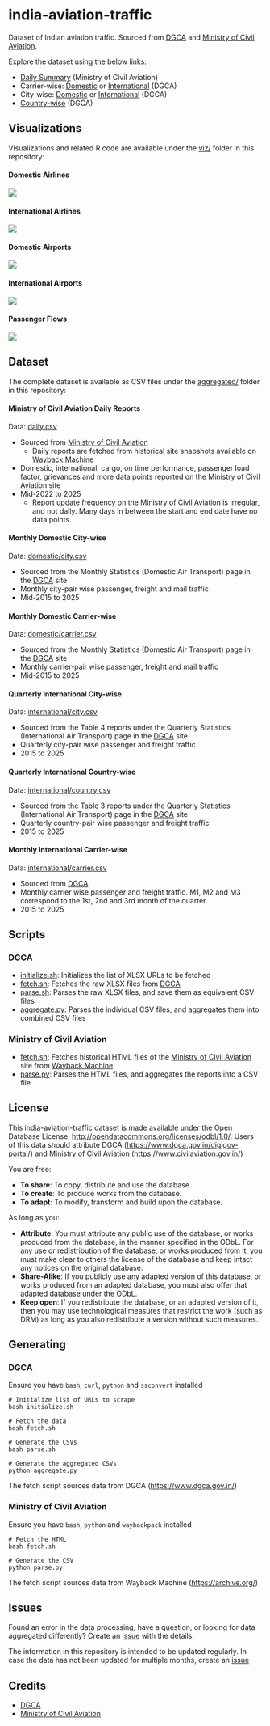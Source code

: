 # india-aviation-traffic

Dataset of Indian aviation traffic. Sourced from [DGCA](https://www.dgca.gov.in/) and [Ministry of Civil Aviation](https://www.civilaviation.gov.in/).

Explore the dataset using the below links:
- [Daily Summary](https://flatgithub.com/Vonter/india-aviation-traffic?filename=aggregated/daily.csv&stickyColumnName=Date) (Ministry of Civil Aviation)
- Carrier-wise: [Domestic](https://flatgithub.com/Vonter/india-aviation-traffic?filename=aggregated/domestic/carrier.csv&stickyColumnName=Airline&sort=Year%2Cdesc) or [International](https://flatgithub.com/Vonter/india-aviation-traffic?filename=aggregated/international/carrier.csv&stickyColumnName=Airline&sort=Year%2Cdesc) (DGCA)
- City-wise: [Domestic](https://flatgithub.com/Vonter/india-aviation-traffic?filename=aggregated/domestic/city.csv&stickyColumnName=City1&sort=Year%2Cdesc) or [International](https://flatgithub.com/Vonter/india-aviation-traffic?filename=aggregated/international/city.csv&stickyColumnName=City1&sort=Year%2Cdesc) (DGCA)
- [Country-wise](https://flatgithub.com/Vonter/india-aviation-traffic?filename=aggregated/international/country.csv&stickyColumnName=Country) (DGCA)

## Visualizations

Visualizations and related R code are available under the [viz/](viz) folder in this repository:

#### Domestic Airlines

![](viz/airlines_domestic.png)

#### International Airlines

![](viz/airlines_international.png)

#### Domestic Airports

![](viz/airports_domestic.png)

#### International Airports

![](viz/airports_international.png)

#### Passenger Flows

![](viz/passenger_flows.png)

## Dataset

The complete dataset is available as CSV files under the [aggregated/](aggregated) folder in this repository:

#### Ministry of Civil Aviation Daily Reports

Data: [daily.csv](aggregated/daily.csv?raw=1)

- Sourced from [Ministry of Civil Aviation](https://www.civilaviation.gov.in/)
    - Daily reports are fetched from historical site snapshots available on [Wayback Machine](https://archive.org/)
- Domestic, international, cargo, on time performance, passenger load factor, grievances and more data points reported on the Ministry of Civil Aviation site
- Mid-2022 to 2025
    - Report update frequency on the Ministry of Civil Aviation is irregular, and not daily. Many days in between the start and end date have no data points.

#### Monthly Domestic City-wise

Data: [domestic/city.csv](aggregated/domestic/city.csv?raw=1)

- Sourced from the Monthly Statistics (Domestic Air Transport) page in the [DGCA](https://www.dgca.gov.in/) site
- Monthly city-pair wise passenger, freight and mail traffic
- Mid-2015 to 2025

#### Monthly Domestic Carrier-wise

Data: [domestic/carrier.csv](aggregated/domestic/carrier.csv?raw=1)

- Sourced from the Monthly Statistics (Domestic Air Transport) page in the [DGCA](https://www.dgca.gov.in/) site
- Monthly carrier-pair wise passenger, freight and mail traffic
- Mid-2015 to 2025

#### Quarterly International City-wise

Data: [international/city.csv](aggregated/international/city.csv?raw=1)

- Sourced from the Table 4 reports under the Quarterly Statistics (International Air Transport) page in the [DGCA](https://www.dgca.gov.in/) site
- Quarterly city-pair wise passenger and freight traffic
- 2015 to 2025

#### Quarterly International Country-wise

Data: [international/country.csv](aggregated/international/country.csv?raw=1)

- Sourced from the Table 3 reports under the Quarterly Statistics (International Air Transport) page in the [DGCA](https://www.dgca.gov.in/) site
- Quarterly country-pair wise passenger and freight traffic
- 2015 to 2025

#### Monthly International Carrier-wise

Data: [international/carrier.csv](aggregated/international/carrier.csv?raw=1)

- Sourced from [DGCA](https://www.dgca.gov.in/)
- Monthly carrier wise passenger and freight traffic. M1, M2 and M3 correspond to the 1st, 2nd and 3rd month of the quarter.
- 2015 to 2025

## Scripts

### DGCA

- [initialize.sh](dgca/initialize.sh): Initializes the list of XLSX URLs to be fetched
- [fetch.sh](dgca/fetch.sh): Fetches the raw XLSX files from [DGCA](https://www.dgca.gov.in/)
- [parse.sh](dgca/parse.sh): Parses the raw XLSX files, and save them as equivalent CSV files
- [aggregate.py](dgca/aggregate.py): Parses the individual CSV files, and aggregates them into combined CSV files

### Ministry of Civil Aviation

- [fetch.sh](mca/fetch.sh): Fetches historical HTML files of the [Ministry of Civil Aviation](https://www.dgca.gov.in/) site from [Wayback Machine](https://archive.org/)
- [parse.py](mca/parse.py): Parses the HTML files, and aggregates the reports into a CSV file

## License

This india-aviation-traffic dataset is made available under the Open Database License: http://opendatacommons.org/licenses/odbl/1.0/. 
Users of this data should attribute DGCA (https://www.dgca.gov.in/digigov-portal/) and Ministry of Civil Aviation (https://www.civilaviation.gov.in/)

You are free:

* **To share**: To copy, distribute and use the database.
* **To create**: To produce works from the database.
* **To adapt**: To modify, transform and build upon the database.

As long as you:

* **Attribute**: You must attribute any public use of the database, or works produced from the database, in the manner specified in the ODbL. For any use or redistribution of the database, or works produced from it, you must make clear to others the license of the database and keep intact any notices on the original database.
* **Share-Alike**: If you publicly use any adapted version of this database, or works produced from an adapted database, you must also offer that adapted database under the ODbL.
* **Keep open**: If you redistribute the database, or an adapted version of it, then you may use technological measures that restrict the work (such as DRM) as long as you also redistribute a version without such measures.

## Generating

### DGCA

Ensure you have `bash`, `curl`, `python` and `ssconvert` installed

```
# Initialize list of URLs to scrape
bash initialize.sh

# Fetch the data
bash fetch.sh

# Generate the CSVs
bash parse.sh

# Generate the aggregated CSVs
python aggregate.py
```

The fetch script sources data from DGCA (https://www.dgca.gov.in/)

### Ministry of Civil Aviation

Ensure you have `bash`, `python` and `waybackpack` installed

```
# Fetch the HTML
bash fetch.sh

# Generate the CSV
python parse.py
```

The fetch script sources data from Wayback Machine (https://archive.org/)

## Issues

Found an error in the data processing, have a question, or looking for data aggregated differently? Create an [issue](https://github.com/Vonter/india-aviation-traffic/issues) with the details.

The information in this repository is intended to be updated regularly. In case the data has not been updated for multiple months, create an [issue](https://github.com/Vonter/india-aviation-traffic/issues)

## Credits

- [DGCA](https://www.dgca.gov.in/)
- [Ministry of Civil Aviation](https://www.civilaviation.gov.in/)
